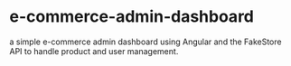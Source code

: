 # e-commerce-admin-dashboard
 a simple e-commerce admin dashboard using Angular and the FakeStore API to handle product and user management.
